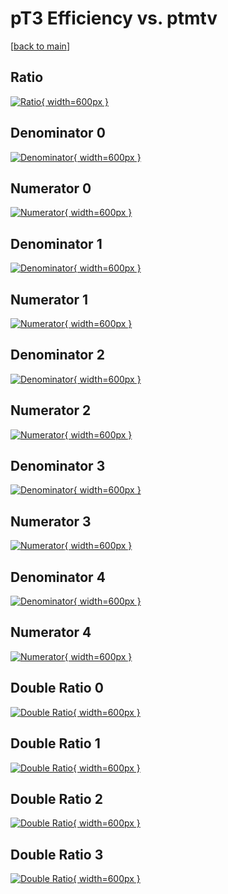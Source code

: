 # pT3 Efficiency vs. ptmtv

[[back to main](./)]



## Ratio

[![Ratio](../mtv/var/pT3_loweta_13_1_eff_ptmtv.png){ width=600px }](../mtv/var/pT3_loweta_13_1_eff_ptmtv.pdf)

## Denominator 0

[![Denominator](../mtv/den/pT3_loweta_13_1_eff_ptmtv_den0.png){ width=600px }](../mtv/den/pT3_loweta_13_1_eff_ptmtv_den0.pdf)

## Numerator 0

[![Numerator](../mtv/num/pT3_loweta_13_1_eff_ptmtv_num0.png){ width=600px }](../mtv/num/pT3_loweta_13_1_eff_ptmtv_num0.pdf)

## Denominator 1

[![Denominator](../mtv/den/pT3_loweta_13_1_eff_ptmtv_den1.png){ width=600px }](../mtv/den/pT3_loweta_13_1_eff_ptmtv_den1.pdf)

## Numerator 1

[![Numerator](../mtv/num/pT3_loweta_13_1_eff_ptmtv_num1.png){ width=600px }](../mtv/num/pT3_loweta_13_1_eff_ptmtv_num1.pdf)

## Denominator 2

[![Denominator](../mtv/den/pT3_loweta_13_1_eff_ptmtv_den2.png){ width=600px }](../mtv/den/pT3_loweta_13_1_eff_ptmtv_den2.pdf)

## Numerator 2

[![Numerator](../mtv/num/pT3_loweta_13_1_eff_ptmtv_num2.png){ width=600px }](../mtv/num/pT3_loweta_13_1_eff_ptmtv_num2.pdf)

## Denominator 3

[![Denominator](../mtv/den/pT3_loweta_13_1_eff_ptmtv_den3.png){ width=600px }](../mtv/den/pT3_loweta_13_1_eff_ptmtv_den3.pdf)

## Numerator 3

[![Numerator](../mtv/num/pT3_loweta_13_1_eff_ptmtv_num3.png){ width=600px }](../mtv/num/pT3_loweta_13_1_eff_ptmtv_num3.pdf)

## Denominator 4

[![Denominator](../mtv/den/pT3_loweta_13_1_eff_ptmtv_den4.png){ width=600px }](../mtv/den/pT3_loweta_13_1_eff_ptmtv_den4.pdf)

## Numerator 4

[![Numerator](../mtv/num/pT3_loweta_13_1_eff_ptmtv_num4.png){ width=600px }](../mtv/num/pT3_loweta_13_1_eff_ptmtv_num4.pdf)

## Double Ratio 0

[![Double Ratio](../mtv/ratio/pT3_loweta_13_1_eff_ptmtv_ratio0.png){ width=600px }](../mtv/ratio/pT3_loweta_13_1_eff_ptmtv_ratio0.pdf)

## Double Ratio 1

[![Double Ratio](../mtv/ratio/pT3_loweta_13_1_eff_ptmtv_ratio1.png){ width=600px }](../mtv/ratio/pT3_loweta_13_1_eff_ptmtv_ratio1.pdf)

## Double Ratio 2

[![Double Ratio](../mtv/ratio/pT3_loweta_13_1_eff_ptmtv_ratio2.png){ width=600px }](../mtv/ratio/pT3_loweta_13_1_eff_ptmtv_ratio2.pdf)

## Double Ratio 3

[![Double Ratio](../mtv/ratio/pT3_loweta_13_1_eff_ptmtv_ratio3.png){ width=600px }](../mtv/ratio/pT3_loweta_13_1_eff_ptmtv_ratio3.pdf)

